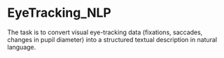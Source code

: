# EyeTracking_NLP
The task is to convert visual eye-tracking data (fixations, saccades, changes in pupil diameter) into a structured textual description in natural language.

